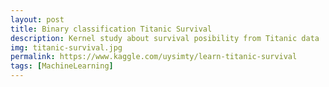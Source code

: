 ```yaml
---
layout: post
title: Binary classification Titanic Survival
description: Kernel study about survival posibility from Titanic data
img: titanic-survival.jpg
permalink: https://www.kaggle.com/uysimty/learn-titanic-survival
tags: [MachineLearning]
---
```

